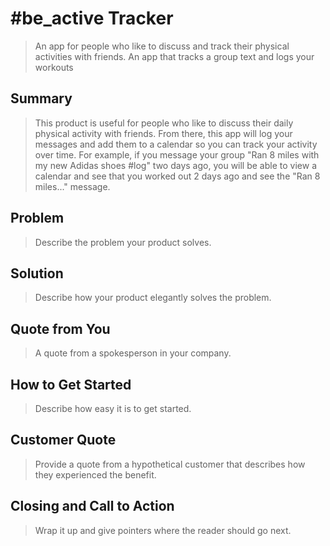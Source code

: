 # #be_active Tracker #
  > An app for people who like to discuss and track their physical activities with friends.
  > An app that tracks a group text and logs your workouts

## Summary ##

  > This product is useful for people who like to discuss their daily physical activity with friends. From there, this app will log your messages and add them to a calendar so you can track your activity over time. For example, if you message your group "Ran 8 miles with my new Adidas shoes #log" two days ago, you will be able to view a calendar and see that you worked out 2 days ago and see the "Ran 8 miles..." message.

## Problem ##
  > Describe the problem your product solves.

## Solution ##
  > Describe how your product elegantly solves the problem.

## Quote from You ##
  > A quote from a spokesperson in your company.

## How to Get Started ##
  > Describe how easy it is to get started.

## Customer Quote ##
  > Provide a quote from a hypothetical customer that describes how they experienced the benefit.

## Closing and Call to Action ##
  > Wrap it up and give pointers where the reader should go next.
